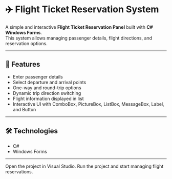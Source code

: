 # ✈️ Flight Ticket Reservation System

A simple and interactive **Flight Ticket Reservation Panel** built with **C# Windows Forms**.  
This system allows managing passenger details, flight directions, and reservation options.

---

## 🚀 Features
- Enter passenger details
- Select departure and arrival points
- One-way and round-trip options
- Dynamic trip direction switching
- Flight information displayed in list
- Interactive UI with ComboBox, PictureBox, ListBox, MessageBox, Label, and Button

---

## 🛠️ Technologies
- C#  
- Windows Forms  

---
Open the project in Visual Studio.
Run the project and start managing flight reservations.
